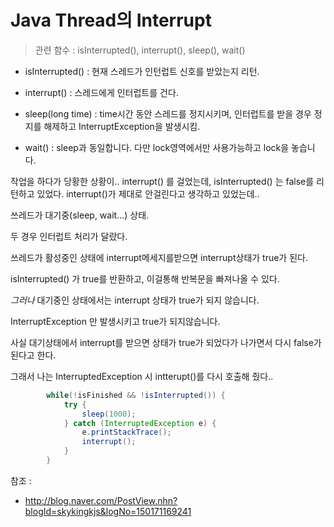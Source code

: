 # Java Thread의 Interrupt

> 관련 함수 : isInterrupted(), interrupt(), sleep(), wait()

 - isInterrupted() : 현재 스레드가 인턴럽트 신호를 받았는지 리턴.

 - interrupt() : 스레드에게 인터럽트를 건다.

 - sleep(long time) : time시간 동안 스레드를 정지시키며, 인터럽트를 받을 경우 정지를 해제하고 InterruptException을 발생시킴.

 - wait() : sleep과 동일합니다. 다만 lock영역에서만 사용가능하고 lock을 놓습니다.

작업을 하다가 당황한 상황이.. interrupt() 를 걸었는데, isInterrupted() 는 false를 리턴하고 있었다.
interrupt()가 제대로 안걸린다고 생각하고 있었는데..

쓰레드가 대기중(sleep, wait...) 상태.

두 경우 인터럽트 처리가 달랐다.

쓰레드가 활성중인 상태에 interrupt메세지를받으면 interrupt상태가 true가 된다.

isInterrupted() 가 true를 반환하고, 이걸통해 반복문을 빠져나올 수 있다.

*그러나* 대기중인 상태에서는 interrupt 상태가 true가 되지 않습니다.

InterruptException 만 발생시키고 true가 되지않습니다.

사실 대기상태에서 interrupt를 받으면 상태가 true가 되었다가 나가면서 다시 false가 된다고 한다.

그래서 나는 InterruptedException 시 intterupt()를 다시 호출해 줬다.. 
```java
        while(!isFinished && !isInterrupted()) {
            try {
                sleep(1000);
            } catch (InterruptedException e) {
                e.printStackTrace();
                interrupt();
            }
        }
```

참조 :
- http://blog.naver.com/PostView.nhn?blogId=skykingkjs&logNo=150171169241